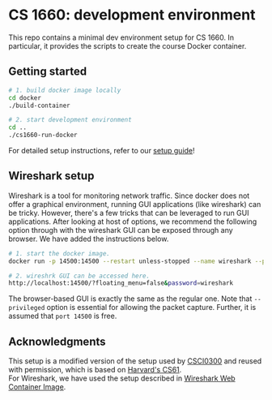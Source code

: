 # CS 1660: development environment

This repo contains a minimal dev environment setup for CS 1660. In particular,
it provides the scripts to create the course Docker container.

## Getting started

```bash
# 1. build docker image locally
cd docker
./build-container

# 2. start development environment
cd ..
./cs1660-run-docker
```

For detailed setup instructions, refer to our [setup guide](https://hackmd.io/@cs1660/HyXQ9y1nj)!

## Wireshark setup

Wireshark is a tool for monitoring network traffic. Since docker does not offer
a graphical environment, running GUI applications (like wireshark) can be
tricky. However, there's a few tricks that can be leveraged to run GUI
applications. After looking at  host of options, we recommend the following
option through with the wireshark GUI can be exposed through any browser. We
have added the instructions below.

```bash
# 1. start the docker image. 
docker run -p 14500:14500 --restart unless-stopped --name wireshark --privileged ffeldhaus/wireshark

# 2. wireshrk GUI can be accessed here.
http://localhost:14500/?floating_menu=false&password=wireshark
```

The browser-based GUI is exactly the same as the regular one. Note that
```--privileged``` option is essential for allowing the packet capture.
Further, it is assumed that ```port 14500``` is free.

## Acknowledgments

This setup is a modified version of the setup used by
[CSCI0300](https://cs.brown.edu/courses/csci0300) and reused with
permission, which is based on [Harvard's CS61](https://cs61.seas.harvard.edu/site/2021/).  
For Wireshark, we have used the setup described in [Wireshark Web Container Image](https://github.com/ffeldhaus/docker-wireshark).
